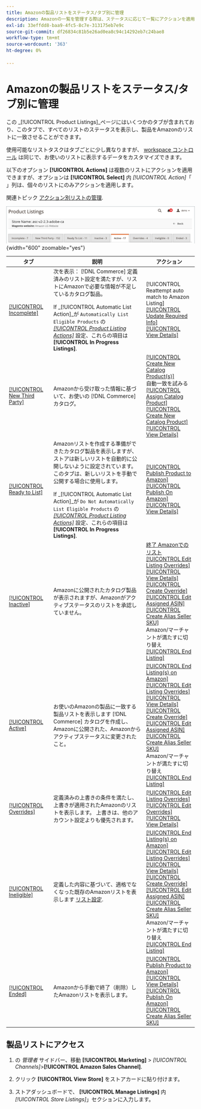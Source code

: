 ```yaml
---
title: Amazonの製品リストをステータス/タブ別に管理
description: Amazonの一覧を管理する際は、ステータスに応じて一覧にアクションを適用できます。
exl-id: 33effdd8-baa9-4fc5-8c7e-313175eb7e9c
source-git-commit: df26834c81b5e26ad0ea8c94c14292eb7c24bae8
workflow-type: tm+mt
source-wordcount: '363'
ht-degree: 0%

---
```


# Amazonの製品リストをステータス/タブ別に管理

この _[!UICONTROL Product Listings]_ページにはいくつかのタブが含まれており、このタブで、すべてのリストのステータスを表示し、製品をAmazonのリストに一致させることができます。

使用可能なリストタスクはタブごとに少し異なりますが、 [workspace コントロール](./workspace-controls.md) は同じで、お使いのリストに表示するデータをカスタマイズできます。

以下のオプション **[!UICONTROL Actions]** は複数のリストにアクションを適用できますが、オプションは **[!UICONTROL Select]** 内 _[!UICONTROL Action]_「 」列は、個々のリストにのみアクションを適用します。

関連トピック [アクション別リストの管理](./managing-listings-by-action.md).

![「製品リスト」タブ](assets/amazon-product-listings-tabs.png){width="600" zoomable="yes"}

| タブ | 説明 | アクション |
|--- |--- |--- |
| [[!UICONTROL Incomplete]](./incomplete-listings.md) | 次を表示： [!DNL Commerce] 定義済みのリスト設定を満たすが、リストにAmazonで必要な情報が不足しているカタログ製品。<br><br>If _[!UICONTROL Automatic List Action]_が `Automatically List Eligible Products` の [_[!UICONTROL Product Listing Actions]_](./product-listing-actions.md) 設定、これらの項目は&#x200B;**[!UICONTROL In Progress Listings]**. | [!UICONTROL Reattempt auto match to Amazon Listing]<br>[[!UICONTROL Update Required Info]](./amazon-manually-update-incomplete-listing.md)<br>[[!UICONTROL View Details]](./product-listing-details.md) |
| [[!UICONTROL New Third Party]](./new-third-party-listings.md) | Amazonから受け取った情報に基づいて、お使いの [!DNL Commerce] カタログ。 | [[!UICONTROL Create New Catalog Product(s)]](./creating-assigning-catalog-products.md)<br>自動一致を試みる<br>[[!UICONTROL Assign Catalog Product]](./creating-assigning-catalog-products.md)<br>[[!UICONTROL Create New Catalog Product]](./creating-assigning-catalog-products.md)<br>[[!UICONTROL View Details]](./product-listing-details.md) |
| [[!UICONTROL Ready to List]](./ready-to-list.md) | Amazonリストを作成する準備ができたカタログ製品を表示しますが、ストアは新しいリストを自動的に公開しないように設定されています。 このタブは、新しいリストを手動で公開する場合に使用します。<br><br>If _[!UICONTROL Automatic List Action]_が `Do Not Automatically List Eligible Products` の [_[!UICONTROL Product Listing Actions]_](./product-listing-actions.md) 設定、これらの項目は&#x200B;**[!UICONTROL In Progress Listings]**. | [[!UICONTROL Publish Product to Amazon]](./publish-listings-manually.md)<br>[[!UICONTROL Publish On Amazon]](./publish-listings-manually.md)<br>[[!UICONTROL View Details]](./product-listing-details.md) |
| [[!UICONTROL Inactive]](./inactive-listings.md) | Amazonに公開されたカタログ製品が表示されますが、Amazonがアクティブステータスのリストを承認していません。 | [終了 Amazonでのリスト](./end-listings-manually.md)<br>[[!UICONTROL Edit Listing Overrides]](./creating-editing-overrides.md)<br>[[!UICONTROL View Details]](./product-listing-details.md)<br>[[!UICONTROL Create Override]](./creating-editing-overrides.md)<br>[[!UICONTROL Edit Assigned ASIN]](./edit-assigned-asin.md)<br>[[!UICONTROL Create Alias Seller SKU]](./create-alias-seller-sku.md#region-specific)<br>Amazon/マーチャントが満たすに切り替え<br>[[!UICONTROL End Listing]](./end-listings-manually.md) |
| [[!UICONTROL Active]](./active-listings.md) | お使いのAmazonの製品に一致する製品リストを表示します [!DNL Commerce] カタログを作成し、Amazonに公開された、Amazonからアクティブステータスに変更されたこと。 | [[!UICONTROL End Listing(s) on Amazon]](./end-listings-manually.md)<br>[[!UICONTROL Edit Listing Overrides]](./creating-editing-overrides.md)<br>[[!UICONTROL View Details]](./product-listing-details.md)<br>[[!UICONTROL Create Override]](./creating-editing-overrides.md)<br>[[!UICONTROL Edit Assigned ASIN]](./edit-assigned-asin.md)<br>[[!UICONTROL Create Alias Seller SKU]](./create-alias-seller-sku.md#region-specific)<br>Amazon/マーチャントが満たすに切り替え<br>[[!UICONTROL End Listing]](./end-listings-manually.md) |
| [[!UICONTROL Overrides]](./overrides.md) | 定義済みの上書きの条件を満たし、上書きが適用されたAmazonのリストを表示します。 上書きは、他のアカウント設定よりも優先されます。 | [[!UICONTROL Edit Listing Overrides]](./creating-editing-overrides.md)<br>[[!UICONTROL Edit Overrides]](./creating-editing-overrides.md)<br>[[!UICONTROL View Details]](./product-listing-details.md) |
| [[!UICONTROL Ineligible]](./ineligible-listings.md) | 定義した内容に基づいて、適格でなくなった既存のAmazonリストを表示します [リスト設定](./listing-settings.md). | [[!UICONTROL End Listing(s) on Amazon]](./end-listings-manually.md)<br>[[!UICONTROL Edit Listing Overrides]](./creating-editing-overrides.md)<br>[[!UICONTROL View Details]](./product-listing-details.md)<br>[[!UICONTROL Create Override]](./creating-editing-overrides.md)<br>[[!UICONTROL Edit Assigned ASIN]](./edit-assigned-asin.md)<br>[[!UICONTROL Create Alias Seller SKU]](./create-alias-seller-sku.md#region-specific)<br>Amazon/マーチャントが満たすに切り替え<br>[[!UICONTROL End Listing]](./end-listings-manually.md) |
| [[!UICONTROL Ended]](./ended-listings.md) | Amazonから手動で終了（削除）したAmazonリストを表示します。 | [[!UICONTROL Publish Product to Amazon]](./publish-listings-manually.md)<br>[[!UICONTROL View Details]](./product-listing-details.md)<br>[[!UICONTROL Publish On Amazon]](./publish-listings-manually.md)<br>[[!UICONTROL Create Alias Seller SKU]](./create-alias-seller-sku.md#region-specific) |

## 製品リストにアクセス

1. の _管理者_ サイドバー、移動 **[!UICONTROL Marketing]** > _[!UICONTROL Channels]_>**[!UICONTROL Amazon Sales Channel]**.

1. クリック **[!UICONTROL View Store]** をストアカードに貼り付けます。

1. ストアダッシュボードで、 **[!UICONTROL Manage Listings]** 内 _[!UICONTROL Store Listings]_」セクションに入力します。
